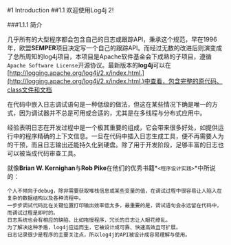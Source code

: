 #1 <span id="Introduction">Introduction</span>
##1.1 欢迎使用Log4j 2!

###1.1.1 简介

几乎所有的大型程序都会包含自己的日志或跟踪API，秉承这个规范，早在1996年，欧盟**SEMPER**项目决定写一个自己的跟踪API。而经过无数的改进后则演变成了总所周知的log4j项目，本项目是Apache软件基金会下成熟的子项目，遵循`Apache Software License`开源协议。最新版本的**log4j**可以在[http://logging.apache.org/log4j/2.x/index.html.](http://logging.apache.org/log4j/2.x/index.html.)中查看，包含完整的原代码、class文件和文档

在代码中嵌入日志调试语句是一种低级的做法，但这在某些情况下确是唯一的方式，因为调试器并不总是可用或合适的，尤其是在多线程与分布式应用中。

经验表明日志在开发过程中是一个极其重要的组成，它会带来很多好处，如提供运行中的程序精确的上下文信息。一旦在代码中插入日志生成工具，便不再需要人为的干预，而且日志输出还能持久化到硬盘。除了用于开发阶段，足够丰富的日志也可以被当成代码审查工具。

就像**Brian W. Kernighan**与**Rob Pike**在他们的优秀书籍*`<程序设计实践>`*中所说的：

	个人不倾向于debug，除非需要获取堆栈信息或某些变量的值，在调试过程中很容易让人陷入在复杂的数据结构以及各种流程中。
	一步步调试代码比在关键位置打印输出效率低太多，最重要的是，调试语句会永远留在代码中，而调试过程是即时的。
	日志系统也会有相应的缺陷，比如拖慢程序，冗长的日志让人眼花缭乱。
	为了解决这种矛盾，log4j应运而生，它被设计成可靠、快速高效且可扩展。
	日志记录很少是程序的主要关注点，所以log4j的API被设计成容易理解与使用。